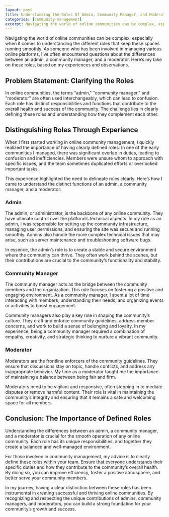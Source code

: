 ```yaml
---
layout: post
title: Understanding the Roles Of Admin, Community Manager, and Moderator in Online Communities
categories: [community-management]
excerpt: Navigating the world of online communities can be complex, especially when it comes to understanding the different roles that keep these spaces running smoothly. As someone who has been involved in managing various online platforms, I’ve often encountered questions about the differences between an admin, a community manager, and a moderator. Here’s my take on these roles, based on my experiences and observations.
---
```


Navigating the world of online communities can be complex, especially when it comes to understanding the different roles that keep these spaces running smoothly. As someone who has been involved in managing various online platforms, I’ve often encountered questions about the differences between an admin, a community manager, and a moderator. Here’s my take on these roles, based on my experiences and observations.

## Problem Statement: Clarifying the Roles

In online communities, the terms "admin," "community manager," and "moderator" are often used interchangeably, which can lead to confusion. Each role has distinct responsibilities and functions that contribute to the overall health and success of the community. The challenge lies in clearly defining these roles and understanding how they complement each other.

## Distinguishing Roles Through Experience

When I first started working in online community management, I quickly realized the importance of having clearly defined roles. In one of the early communities I managed, there was significant overlap in duties, leading to confusion and inefficiencies. Members were unsure whom to approach with specific issues, and the team sometimes duplicated efforts or overlooked important tasks.

This experience highlighted the need to delineate roles clearly. Here’s how I came to understand the distinct functions of an admin, a community manager, and a moderator:

### Admin

The admin, or administrator, is the backbone of any online community. They have ultimate control over the platform’s technical aspects. In my role as an admin, I was responsible for setting up the community infrastructure, managing user permissions, and ensuring the site was secure and running smoothly. Admins also handle the more complex technical issues that may arise, such as server maintenance and troubleshooting software bugs.

In essence, the admin’s role is to create a stable and secure environment where the community can thrive. They often work behind the scenes, but their contributions are crucial to the community’s functionality and stability.

### Community Manager

The community manager acts as the bridge between the community members and the organization. This role focuses on fostering a positive and engaging environment. As a community manager, I spent a lot of time interacting with members, understanding their needs, and organizing events or activities to boost engagement.

Community managers also play a key role in shaping the community’s culture. They craft and enforce community guidelines, address member concerns, and work to build a sense of belonging and loyalty. In my experience, being a community manager required a combination of empathy, creativity, and strategic thinking to nurture a vibrant community.

### Moderator

Moderators are the frontline enforcers of the community guidelines. They ensure that discussions stay on topic, handle conflicts, and address any inappropriate behavior. My time as a moderator taught me the importance of maintaining a balance between being fair and firm.

Moderators need to be vigilant and responsive, often stepping in to mediate disputes or remove harmful content. Their role is vital in maintaining the community’s integrity and ensuring that it remains a safe and welcoming space for all members.

## Conclusion: The Importance of Defined Roles

Understanding the differences between an admin, a community manager, and a moderator is crucial for the smooth operation of any online community. Each role has its unique responsibilities, and together they create a balanced and well-managed environment.

For those involved in community management, my advice is to clearly define these roles within your team. Ensure that everyone understands their specific duties and how they contribute to the community’s overall health. By doing so, you can improve efficiency, foster a positive atmosphere, and better serve your community members.

In my journey, having a clear distinction between these roles has been instrumental in creating successful and thriving online communities. By recognizing and respecting the unique contributions of admins, community managers, and moderators, you can build a strong foundation for your community’s growth and success.
